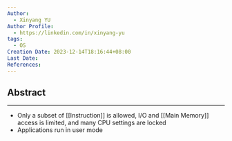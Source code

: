 ```yaml
---
Author:
  - Xinyang YU
Author Profile:
  - https://linkedin.com/in/xinyang-yu
tags:
  - OS
Creation Date: 2023-12-14T18:16:44+08:00
Last Date: 
References:
---
```

## Abstract
---
- Only a subset of [[Instruction]] is allowed, I/O and [[Main Memory]] access is limited, and many CPU settings are locked
- Applications run in user mode